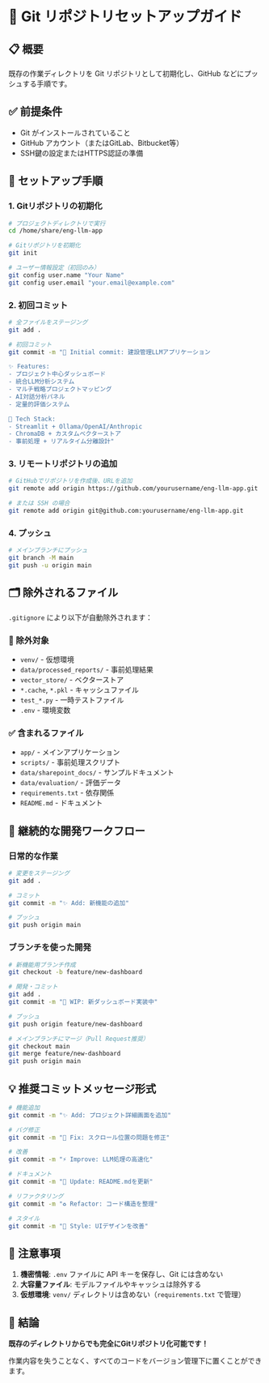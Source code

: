 # 🚀 Git リポジトリセットアップガイド

## 📋 概要
既存の作業ディレクトリを Git リポジトリとして初期化し、GitHub などにプッシュする手順です。

## ✅ 前提条件
- Git がインストールされていること
- GitHub アカウント（またはGitLab、Bitbucket等）
- SSH鍵の設定またはHTTPS認証の準備

## 🔧 セットアップ手順

### 1. Gitリポジトリの初期化
```bash
# プロジェクトディレクトリで実行
cd /home/share/eng-llm-app

# Gitリポジトリを初期化
git init

# ユーザー情報設定（初回のみ）
git config user.name "Your Name"
git config user.email "your.email@example.com"
```

### 2. 初回コミット
```bash
# 全ファイルをステージング
git add .

# 初回コミット
git commit -m "🎉 Initial commit: 建設管理LLMアプリケーション

✨ Features:
- プロジェクト中心ダッシュボード
- 統合LLM分析システム
- マルチ戦略プロジェクトマッピング
- AI対話分析パネル
- 定量的評価システム

🔧 Tech Stack:
- Streamlit + Ollama/OpenAI/Anthropic
- ChromaDB + カスタムベクターストア
- 事前処理 + リアルタイム分離設計"
```

### 3. リモートリポジトリの追加
```bash
# GitHubでリポジトリを作成後、URLを追加
git remote add origin https://github.com/yourusername/eng-llm-app.git

# または SSH の場合
git remote add origin git@github.com:yourusername/eng-llm-app.git
```

### 4. プッシュ
```bash
# メインブランチにプッシュ
git branch -M main
git push -u origin main
```

## 🗂️ 除外されるファイル
`.gitignore` により以下が自動除外されます：

### 🚫 除外対象
- `venv/` - 仮想環境
- `data/processed_reports/` - 事前処理結果
- `vector_store/` - ベクターストア
- `*.cache`, `*.pkl` - キャッシュファイル
- `test_*.py` - 一時テストファイル
- `.env` - 環境変数

### ✅ 含まれるファイル
- `app/` - メインアプリケーション
- `scripts/` - 事前処理スクリプト
- `data/sharepoint_docs/` - サンプルドキュメント
- `data/evaluation/` - 評価データ
- `requirements.txt` - 依存関係
- `README.md` - ドキュメント

## 🔄 継続的な開発ワークフロー

### 日常的な作業
```bash
# 変更をステージング
git add .

# コミット
git commit -m "✨ Add: 新機能の追加"

# プッシュ
git push origin main
```

### ブランチを使った開発
```bash
# 新機能用ブランチ作成
git checkout -b feature/new-dashboard

# 開発・コミット
git add .
git commit -m "🚧 WIP: 新ダッシュボード実装中"

# プッシュ
git push origin feature/new-dashboard

# メインブランチにマージ（Pull Request推奨）
git checkout main
git merge feature/new-dashboard
git push origin main
```

## 💡 推奨コミットメッセージ形式

```bash
# 機能追加
git commit -m "✨ Add: プロジェクト詳細画面を追加"

# バグ修正
git commit -m "🐛 Fix: スクロール位置の問題を修正"

# 改善
git commit -m "⚡ Improve: LLM処理の高速化"

# ドキュメント
git commit -m "📝 Update: README.mdを更新"

# リファクタリング
git commit -m "♻️ Refactor: コード構造を整理"

# スタイル
git commit -m "💄 Style: UIデザインを改善"
```

## 🚨 注意事項

1. **機密情報**: `.env` ファイルに API キーを保存し、Git には含めない
2. **大容量ファイル**: モデルファイルやキャッシュは除外する
3. **仮想環境**: `venv/` ディレクトリは含めない（`requirements.txt` で管理）

## 🎯 結論

**既存のディレクトリからでも完全にGitリポジトリ化可能です！**

作業内容を失うことなく、すべてのコードをバージョン管理下に置くことができます。